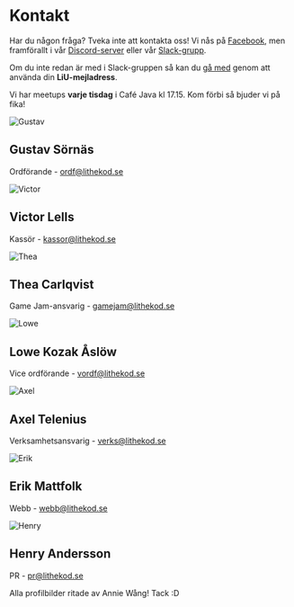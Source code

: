 # Kontakt

<!--
<div id="important-information">

<p>

Sök styrelsen! <a href="https://forms.gle/L5j9SQdbqMr1cDms5">Ansökan sker via
formulär.</a> Läs mer om vad de olika posterna gör här nedan.

</p>

</div>
-->

Har du någon fråga? Tveka inte att kontakta oss!
Vi nås på [Facebook](https://www.facebook.com/LitheKod/),
men framförallt i vår [Discord-server](https://discord.gg/UG5YYsN) eller vår [Slack-grupp](https://lithe-kod.slack.com/).

Om du inte redan är med i Slack-gruppen så kan du
[gå med](https://lithe-kod.slack.com/signup) genom att använda din **LiU-mejladress**.

Vi har meetups **varje tisdag** i Café Java kl 17.15. Kom förbi så bjuder vi på fika!

<div id="card-container">
<div class="profile-card">
    <img src="/static/img/board-21-22/gustav.png" alt="Gustav">
    <h2>Gustav Sörnäs</h2>
    <p class="profile-card-sub">Ordförande - <a href="mailto:ordf@lithekod.se">ordf@lithekod.se</a></p>
</div>

<div class="profile-card">
    <img src="/static/img/board-21-22/victor.png" alt="Victor">
    <h2>Victor Lells</h2>
    <p class="profile-card-sub">Kassör - <a href="mailto:kassor@lithekod.se">kassor@lithekod.se</a></p>
</div>

<div class="profile-card">
    <img src="/static/img/board-21-22/thea.png" alt="Thea">
    <h2>Thea Carlqvist</h2>
    <p class="profile-card-sub">Game Jam-ansvarig - <a href="mailto:gamejam@lithekod.se">gamejam@lithekod.se</a></p>
</div>

<div class="profile-card">
    <img src="/static/img/board-21-22/lowe.png" alt="Lowe">
    <h2>Lowe Kozak Åslöw</h2>
    <p class="profile-card-sub">Vice ordförande - <a href="mailto:vordf@lithekod.se">vordf@lithekod.se</a></p>
</div>

<div class="profile-card">
    <img src="/static/img/board-21-22/axel.png" alt="Axel">
    <h2>Axel Telenius</h2>
    <p class="profile-card-sub">Verksamhetsansvarig - <a href="mailto:verks@lithekod.se">verks@lithekod.se</a></p>
</div>

<div class="profile-card">
    <img src="/static/img/board-21-22/erik.png" alt="Erik">
    <h2>Erik Mattfolk</h2>
    <p class="profile-card-sub">Webb - <a href="mailto:webb@lithekod.se">webb@lithekod.se</a></p>
</div>

<div class="profile-card">
    <img src="/static/img/board-21-22/henry.png" alt="Henry">
    <h2>Henry Andersson</h2>
    <p class="profile-card-sub">PR - <a href="mailto:pr@lithekod.se">pr@lithekod.se</a></p>
</div></div>

Alla profilbilder ritade av Annie Wång! Tack :D
